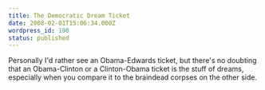 ```yaml
---
title: The Democratic Dream Ticket
date: 2008-02-01T15:06:34.000Z
wordpress_id: 190
status: published
---
```


Personally I'd rather see an Obama-Edwards ticket, but there's no doubting that an Obama-Clinton or a Clinton-Obama ticket is the stuff of dreams, especially when you compare it to the braindead corpses on the other side.

